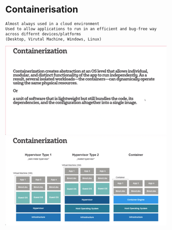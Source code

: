 # Containerisation
    
    Almost always used in a cloud environment
    Used to allow applications to run in an efficient and bug-free way across differnt devices/platforms
    (Desktop, Virutal Machine, Windows, Linux)

![img_12.png](img_12.png)
![img_13.png](img_13.png)